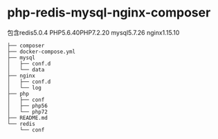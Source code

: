 # php-redis-mysql-nginx-composer
包含redis5.0.4 PHP5.6.40PHP7.2.20 mysql5.7.26 nginx1.15.10 

````
├── composer
├── docker-compose.yml
├── mysql
│   ├── conf.d
│   └── data
├── nginx
│   ├── conf.d
│   └── log
├── php
│   ├── conf
│   ├── php56
│   └── php72
├── README.md
└── redis
    └── conf
````

